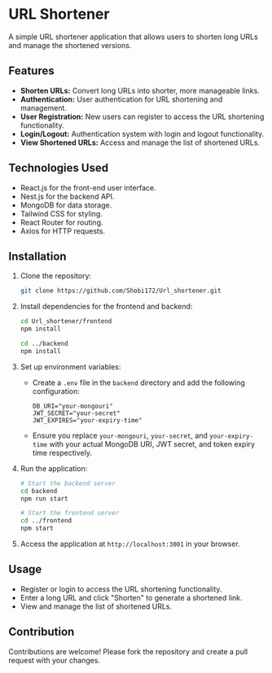 # URL Shortener

A simple URL shortener application that allows users to shorten long URLs and manage the shortened versions.

## Features

- **Shorten URLs:** Convert long URLs into shorter, more manageable links.
- **Authentication:** User authentication for URL shortening and management.
- **User Registration:** New users can register to access the URL shortening functionality.
- **Login/Logout:** Authentication system with login and logout functionality.
- **View Shortened URLs:** Access and manage the list of shortened URLs.

## Technologies Used

- React.js for the front-end user interface.
- Nest.js for the backend API.
- MongoDB for data storage.
- Tailwind CSS for styling.
- React Router for routing.
- Axios for HTTP requests.

## Installation

1. Clone the repository:

   ```bash
   git clone https://github.com/Shobi172/Url_shortener.git
   ```

2. Install dependencies for the frontend and backend:

   ```bash
   cd Url_shortener/frontend
   npm install

   cd ../backend
   npm install
   ```

3. Set up environment variables:

   - Create a `.env` file in the `backend` directory and add the following configuration:

     ```dotenv
     DB_URI="your-mongouri"
     JWT_SECRET="your-secret"
     JWT_EXPIRES="your-expiry-time"
     ```

   - Ensure you replace `your-mongouri`, `your-secret`, and `your-expiry-time` with your actual MongoDB URI, JWT secret, and token expiry time respectively.

4. Run the application:

   ```bash
   # Start the backend server
   cd backend
   npm run start

   # Start the frontend server
   cd ../frontend
   npm start
   ```

5. Access the application at `http://localhost:3001` in your browser.

## Usage

- Register or login to access the URL shortening functionality.
- Enter a long URL and click "Shorten" to generate a shortened link.
- View and manage the list of shortened URLs.

## Contribution

Contributions are welcome! Please fork the repository and create a pull request with your changes.
